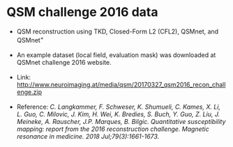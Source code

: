 # QSM challenge 2016 data

* QSM reconstruction using TKD, Closed-Form L2 (CFL2), QSMnet, and QSMnet<sup>+</sup></br></br> 
* An example dataset (local field, evaluation mask) was downloaded at QSMnet challenge 2016 website.</br></br> 
* Link: http://www.neuroimaging.at/media/qsm/20170327_qsm2016_recon_challenge.zip</br></br>
* Reference: _C. Langkammer, F. Schweser, K. Shumueli, C. Kames, X. Li, L. Guo, C. Milovic, J. Kim, H. Wei, K. Bredies, S. Buch, Y. Guo, Z. Liu, J. Meineke, A. Rauscher, J.P. Marques, B. Bilgic. Quantitative susceptibility mapping: report from the 2016 reconstruction challenge. Magnetic resonance in medicine. 2018 Jul;79(3):1661-1673._



